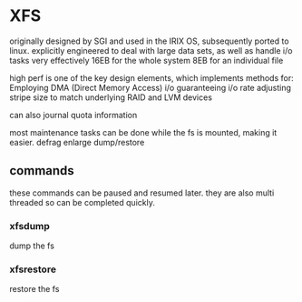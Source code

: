 # XFS

originally designed by SGI and used in the IRIX OS, subsequently ported to linux.
explicitly engineered to deal with large data sets, as well as handle i/o tasks very effectively
    16EB for the whole system
    8EB for an individual file

high perf is one of the key design elements, which implements methods for:
    Employing DMA (Direct Memory Access) i/o
    guaranteeing i/o rate
    adjusting stripe size to match underlying RAID and LVM devices

can also journal quota information

most maintenance tasks can be done while the fs is mounted, making it easier.
    defrag
    enlarge
    dump/restore

## commands

these commands can be paused and resumed later.
they are also multi threaded so can be completed quickly.

### xfsdump

dump the fs

### xfsrestore

restore the fs